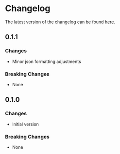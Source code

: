 # Changelog

The latest version of the changelog can be found [here](https://github.com/Azure/bicep-registry-modules/blob/main/avm/res/api-management/service/api/policy/CHANGELOG.md).

## 0.1.1

### Changes

- Minor json formatting adjustments

### Breaking Changes

- None

## 0.1.0

### Changes

- Initial version

### Breaking Changes

- None
